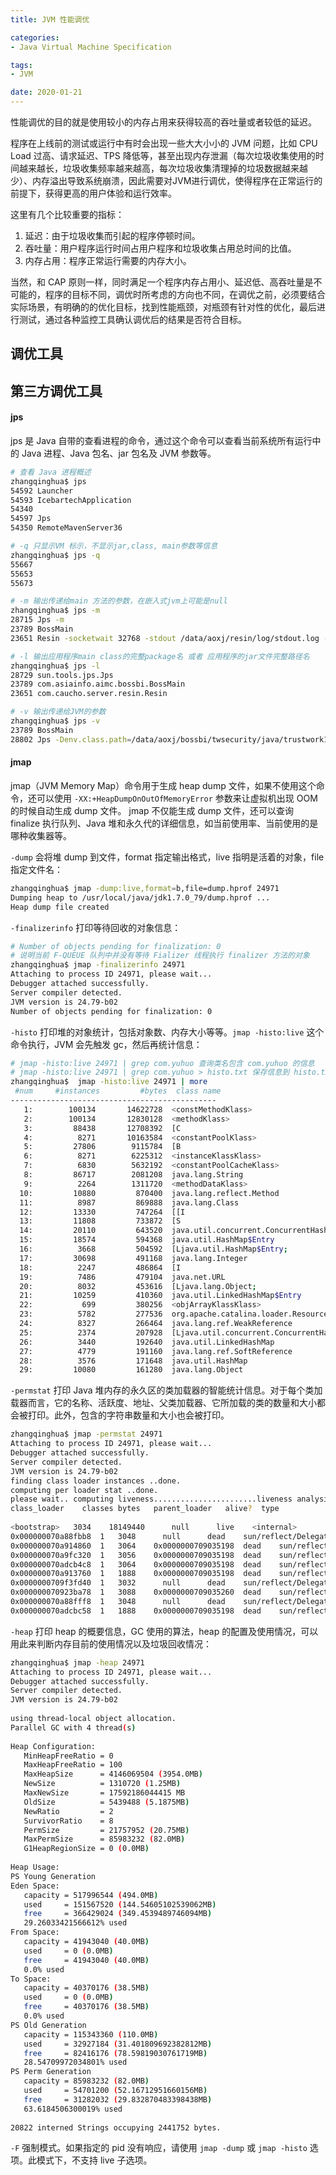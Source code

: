 ```yaml
---
title: JVM 性能调优

categories:
- Java Virtual Machine Specification

tags:
- JVM

date: 2020-01-21
---
```

性能调优的目的就是使用较小的内存占用来获得较高的吞吐量或者较低的延迟。

程序在上线前的测试或运行中有时会出现一些大大小小的 JVM 问题，比如 CPU Load 过高、请求延迟、TPS 降低等，甚至出现内存泄漏（每次垃圾收集使用的时间越来越长，垃圾收集频率越来越高，每次垃圾收集清理掉的垃圾数据越来越少）、内存溢出导致系统崩溃，因此需要对JVM进行调优，使得程序在正常运行的前提下，获得更高的用户体验和运行效率。

这里有几个比较重要的指标：
1. 延迟：由于垃圾收集而引起的程序停顿时间。
1. 吞吐量：用户程序运行时间占用户程序和垃圾收集占用总时间的比值。
1. 内存占用：程序正常运行需要的内存大小。

当然，和 CAP 原则一样，同时满足一个程序内存占用小、延迟低、高吞吐量是不可能的，程序的目标不同，调优时所考虑的方向也不同，在调优之前，必须要结合实际场景，有明确的的优化目标，找到性能瓶颈，对瓶颈有针对性的优化，最后进行测试，通过各种监控工具确认调优后的结果是否符合目标。

## 调优工具

## 第三方调优工具
#### jps
jps 是 Java 自带的查看进程的命令，通过这个命令可以查看当前系统所有运行中的 Java 进程、Java 包名、jar 包名及 JVM 参数等。

```bash
# 查看 Java 进程概述
zhangqinghua$ jps
54592 Launcher
54593 IcebartechApplication
54340 
54597 Jps
54350 RemoteMavenServer36

# -q 只显示VM 标示，不显示jar,class, main参数等信息
zhangqinghua$ jps -q
55667
55653
55673

# -m 输出传递给main 方法的参数，在嵌入式jvm上可能是null
zhangqinghua$ jps -m
28715 Jps -m
23789 BossMain
23651 Resin -socketwait 32768 -stdout /data/aoxj/resin/log/stdout.log -stderr /data/aoxj/resin/log/stderr.log

# -l 输出应用程序main class的完整package名 或者 应用程序的jar文件完整路径名
zhangqinghua$ jps -l
28729 sun.tools.jps.Jps
23789 com.asiainfo.aimc.bossbi.BossMain
23651 com.caucho.server.resin.Resin

# -v 输出传递给JVM的参数
zhangqinghua$ jps -v
23789 BossMain
28802 Jps -Denv.class.path=/data/aoxj/bossbi/twsecurity/java/trustwork140.jar
```

#### jmap
jmap（JVM Memory Map）命令用于生成 heap dump 文件，如果不使用这个命令，还可以使用 `-XX:+HeapDumpOnOutOfMemoryError` 参数来让虚拟机出现 OOM 的时候自动生成 dump 文件。 jmap 不仅能生成 dump 文件，还可以查询 finalize 执行队列、Java 堆和永久代的详细信息，如当前使用率、当前使用的是哪种收集器等。

`-dump` 会将堆 dump 到文件，format 指定输出格式，live 指明是活着的对象，file 指定文件名：

```bash
zhangqinghua$ jmap -dump:live,format=b,file=dump.hprof 24971
Dumping heap to /usr/local/java/jdk1.7.0_79/dump.hprof ...
Heap dump file created
```

`-finalizerinfo` 打印等待回收的对象信息：

```bash
# Number of objects pending for finalization: 0 
# 说明当前 F-QUEUE 队列中并没有等待 Fializer 线程执行 finalizer 方法的对象
zhangqinghua$ jmap -finalizerinfo 24971
Attaching to process ID 24971, please wait...
Debugger attached successfully.
Server compiler detected.
JVM version is 24.79-b02
Number of objects pending for finalization: 0
```

`-histo` 打印堆的对象统计，包括对象数、内存大小等等。`jmap -histo:live` 这个命令执行，JVM 会先触发 gc，然后再统计信息：

```bash
# jmap -histo:live 24971 | grep com.yuhuo 查询类名包含 com.yuhuo 的信息
# jmap -histo:live 24971 | grep com.yuhuo > histo.txt 保存信息到 histo.txt 文件
zhangqinghua$  jmap -histo:live 24971 | more
 #num     #instances         #bytes  class name
----------------------------------------------
   1:        100134       14622728  <constMethodKlass>
   2:        100134       12830128  <methodKlass>
   3:         88438       12708392  [C
   4:          8271       10163584  <constantPoolKlass>
   5:         27806        9115784  [B
   6:          8271        6225312  <instanceKlassKlass>
   7:          6830        5632192  <constantPoolCacheKlass>
   8:         86717        2081208  java.lang.String
   9:          2264        1311720  <methodDataKlass>
  10:         10880         870400  java.lang.reflect.Method
  11:          8987         869888  java.lang.Class
  12:         13330         747264  [[I
  13:         11808         733872  [S
  14:         20110         643520  java.util.concurrent.ConcurrentHashMap$HashEntry
  15:         18574         594368  java.util.HashMap$Entry
  16:          3668         504592  [Ljava.util.HashMap$Entry;
  17:         30698         491168  java.lang.Integer
  18:          2247         486864  [I
  19:          7486         479104  java.net.URL
  20:          8032         453616  [Ljava.lang.Object;
  21:         10259         410360  java.util.LinkedHashMap$Entry
  22:           699         380256  <objArrayKlassKlass>
  23:          5782         277536  org.apache.catalina.loader.ResourceEntry
  24:          8327         266464  java.lang.ref.WeakReference
  25:          2374         207928  [Ljava.util.concurrent.ConcurrentHashMap$HashEntry;
  26:          3440         192640  java.util.LinkedHashMap
  27:          4779         191160  java.lang.ref.SoftReference
  28:          3576         171648  java.util.HashMap
  29:         10080         161280  java.lang.Object
```

`-permstat` 打印 Java 堆内存的永久区的类加载器的智能统计信息。对于每个类加载器而言，它的名称、活跃度、地址、父类加载器、它所加载的类的数量和大小都会被打印。此外，包含的字符串数量和大小也会被打印。

```bash
zhangqinghua$ jmap -permstat 24971
Attaching to process ID 24971, please wait...
Debugger attached successfully.
Server compiler detected.
JVM version is 24.79-b02
finding class loader instances ..done.
computing per loader stat ..done.
please wait.. computing liveness.......................liveness analysis may be inaccurate ...
class_loader    classes bytes   parent_loader   alive?  type
 
<bootstrap>   3034    18149440      null      live    <internal>
0x000000070a88fbb8  1   3048      null      dead    sun/reflect/DelegatingClassLoader@0x0000000703c50b58
0x000000070a914860  1   3064    0x0000000709035198  dead    sun/reflect/DelegatingClassLoader@0x0000000703c50b58
0x000000070a9fc320  1   3056    0x0000000709035198  dead    sun/reflect/DelegatingClassLoader@0x0000000703c50b58
0x000000070adcb4c8  1   3064    0x0000000709035198  dead    sun/reflect/DelegatingClassLoader@0x0000000703c50b58
0x000000070a913760  1   1888    0x0000000709035198  dead    sun/reflect/DelegatingClassLoader@0x0000000703c50b58
0x0000000709f3fd40  1   3032      null      dead    sun/reflect/DelegatingClassLoader@0x0000000703c50b58
0x000000070923ba78  1   3088    0x0000000709035260  dead    sun/reflect/DelegatingClassLoader@0x0000000703c50b58
0x000000070a88fff8  1   3048      null      dead    sun/reflect/DelegatingClassLoader@0x0000000703c50b58
0x000000070adcbc58  1   1888    0x0000000709035198  dead    sun/reflect/DelegatingClassLoader@0x0000000703c50b58
```

`-heap` 打印 heap 的概要信息，GC 使用的算法，heap 的配置及使用情况，可以用此来判断内存目前的使用情况以及垃圾回收情况：

```bash
zhangqinghua$ jmap -heap 24971
Attaching to process ID 24971, please wait...
Debugger attached successfully.
Server compiler detected.
JVM version is 24.79-b02
 
using thread-local object allocation.
Parallel GC with 4 thread(s)
 
Heap Configuration:
   MinHeapFreeRatio = 0
   MaxHeapFreeRatio = 100
   MaxHeapSize      = 4146069504 (3954.0MB)
   NewSize          = 1310720 (1.25MB)
   MaxNewSize       = 17592186044415 MB
   OldSize          = 5439488 (5.1875MB)
   NewRatio         = 2
   SurvivorRatio    = 8
   PermSize         = 21757952 (20.75MB)
   MaxPermSize      = 85983232 (82.0MB)
   G1HeapRegionSize = 0 (0.0MB)
 
Heap Usage:
PS Young Generation
Eden Space:
   capacity = 517996544 (494.0MB)
   used     = 151567520 (144.54605102539062MB)
   free     = 366429024 (349.4539489746094MB)
   29.26033421566612% used
From Space:
   capacity = 41943040 (40.0MB)
   used     = 0 (0.0MB)
   free     = 41943040 (40.0MB)
   0.0% used
To Space:
   capacity = 40370176 (38.5MB)
   used     = 0 (0.0MB)
   free     = 40370176 (38.5MB)
   0.0% used
PS Old Generation
   capacity = 115343360 (110.0MB)
   used     = 32927184 (31.401809692382812MB)
   free     = 82416176 (78.59819030761719MB)
   28.54709972034801% used
PS Perm Generation
   capacity = 85983232 (82.0MB)
   used     = 54701200 (52.16712951660156MB)
   free     = 31282032 (29.832870483398438MB)
   63.6184506300019% used
 
20822 interned Strings occupying 2441752 bytes.
```

`-F` 强制模式。如果指定的 pid 没有响应，请使用 `jmap -dump` 或 `jmap -histo` 选项。此模式下，不支持 live 子选项。